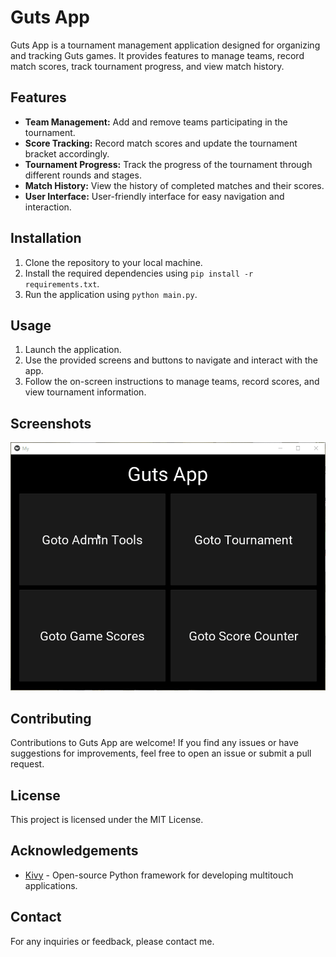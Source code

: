 # Guts App

Guts App is a tournament management application designed for organizing and tracking Guts games. It provides features to manage teams, record match scores, track tournament progress, and view match history.

## Features

- **Team Management:** Add and remove teams participating in the tournament.
- **Score Tracking:** Record match scores and update the tournament bracket accordingly.
- **Tournament Progress:** Track the progress of the tournament through different rounds and stages.
- **Match History:** View the history of completed matches and their scores.
- **User Interface:** User-friendly interface for easy navigation and interaction.

## Installation

1. Clone the repository to your local machine.
2. Install the required dependencies using `pip install -r requirements.txt`.
3. Run the application using `python main.py`.

## Usage

1. Launch the application.
2. Use the provided screens and buttons to navigate and interact with the app.
3. Follow the on-screen instructions to manage teams, record scores, and view tournament information.

## Screenshots

![Guts App Demo](img/githubdemo.gif)

## Contributing

Contributions to Guts App are welcome! If you find any issues or have suggestions for improvements, feel free to open an issue or submit a pull request.

## License

This project is licensed under the MIT License.

## Acknowledgements

- [Kivy](https://kivy.org) - Open-source Python framework for developing multitouch applications.

## Contact

For any inquiries or feedback, please contact me.

